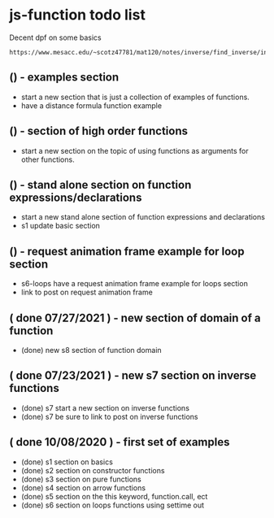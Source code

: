 # js-function todo list


Decent dpf on some basics
```
https://www.mesacc.edu/~scotz47781/mat120/notes/inverse/find_inverse/inverse_functions_intro.pdf
```

## () - examples section
* start a new section that is just a collection of examples of functions.
* have a distance formula function example

## () - section of high order functions
* start a new section on the topic of using functions as arguments for other functions.

## () - stand alone section on function expressions/declarations
* start a new stand alone section of function expressions and declarations
* s1 update basic section

## () - request animation frame example for loop section
* s6-loops have a request animation frame example for loops section
* link to post on request animation frame

## ( done 07/27/2021 ) - new section of domain of a function
* (done) new s8 section of function domain

## ( done 07/23/2021 ) - new s7 section on inverse functions
* (done) s7 start a new section on inverse functions
* (done) s7 be sure to link to post on inverse functions

## ( done 10/08/2020 ) - first set of examples
* (done) s1 section on basics
* (done) s2 section on constructor functions
* (done) s3 section on pure functions
* (done) s4 section on arrow functions
* (done) s5 section on the this keyword, function.call, ect
* (done) s6 section on loops functions using settime out